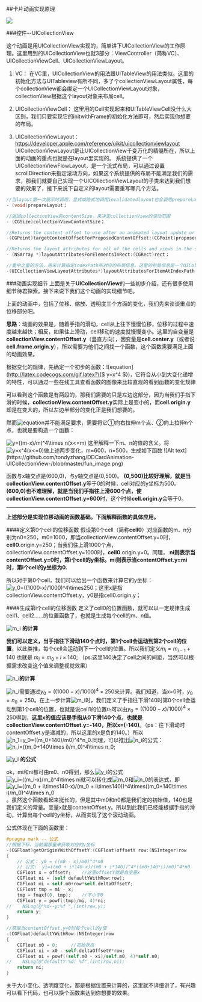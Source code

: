   
##卡片动画实现原理

 ![](https://github.com/tondyzhang/DDCardAnimation-UICollectionView-/raw/master/cardAnimation1.gif)

###控件--UICollectionView
	
  这个动画是用UICollectionView实现的，简单讲下UICollectionView的工作原理。这里用到的UICollectionView也就3部分：ViewController（简称VC）、UICollectionViewCell、UICollectionViewLayout。
 
1. VC：
在VC里，UICollectionView的用法跟UITableView的用法类似。这里的初始化方法与UITableview有所不同，多了个collectionViewLayout属性，每个collectionView都会绑定一个UICollectionViewLayout对象，collectionView根据这个layout对象来布局cell。

2. UICollectionViewCell：
这里用的Cell实现起来和UITableViewCell没什么大区别，我们只要实现它的initwithFrame的初始化方法即可，然后实现你想要的布局。

3. UICollectionViewLayout：
https://developer.apple.com/reference/uikit/uicollectionviewlayout
UICollectionViewLayout是让UICollectionView千变万化的精髓所在，所以上面的动画的重点也就是在layout里实现的。
系统提供了一个UICollectionViewFlowLayout，是一个流式布局，可以通过设置scrollDirection来指定滚动方向，如果这个系统提供的布局不能满足我们的需求，那我们就要自己实现一个UICOllectionViewLayout的子类来达到我们想要的效果了，接下来说下自定义的layout需要重写哪几个方法。
```objectivec
//当layout第一次展示时调用，显式或隐式地调用invalidatedlayout也会调用prepareLayout，During each layout update, the collection view calls this method first to give your layout object a chance to prepare for the upcoming layout operation
- (void)prepareLayout；

//返回collectionView的contentSize，来决定collectionView的滚动范围
- (CGSize)collectionViewContentSize；

//Returns the content offset to use after an animated layout update or change。如果你的动画有两个layout的切换，那么这个方法至关重要，用它来返回一个目标contentOffset，能保证动画的正常表现。
-(CGPoint)targetContentOffsetForProposedContentOffset:(CGPoint)proposedContentOffset；

//Returns the layout attributes for all of the cells and views in the specified rectangle.
- (NSArray *)layoutAttributesForElementsInRect:(CGRect)rect；

//重中之重的方法，用来计算指定indexPath所对应的布局信息。这里的布局信息是一个UICollectionViewLayoutAttributes对象，我们可以通过frame、center、transform3D、transform来控制cell的表现状态。最后将这个attributes对象返回给上层使用。
-(UICollectionViewLayoutAttributes*)layoutAttributesForItemAtIndexPath:(NSIndexPath *)indexPath；

```

###动画实现细节
上面是关于**UICollectionView**的一些初步介绍，还有很多使用细节待君探索。接下来说下我们这个动画的实现细节吧。

上面的动画中，包括了位移、缩放、透明度三个方面的变化，我们先来谈谈重点的位移部分吧。

**思路**：动画的效果是，随着手指的滑动，cell从上往下慢慢位移，位移的过程中速度越来越快；相反，如果往上滑动，cell移动的速度就慢慢变小。这里的自变量是**collectionView.contentOffset.y**（竖直方向），因变量是**cell.center.y**（或者说**cell.frame.origin.y**），所以需要为他们之间找一个函数，这个函数需要满足上面的动画效果。

根据变化的规律，先确定一个初步的函数：![equation](http://latex.codecogs.com/gif.latex?\{$ y=x^4 $})，它符合从小到大变化递增的特性，可以通过一些在线工具查看函数的图像来比较直观的看到函数的变化规律

可以看到这个函数是有两段的，那我们需要的只是左边这部分，因为当我们手指下滑的时候，**collectionView.contentOffset.y**实际上是变小的，而**cell.origin.y**却是在变大的，所以左边半部分的变化正是我们想要的。

然而![equation](http://latex.codecogs.com/gif.latex?\{$y=x^4(x<=0)$})并不能满足要求，需要将它①向右拉伸m个点、②向上拉伸n个点，也就是要构造一个函数：

<img src="https://latex.codecogs.com/gif.latex?y=((m-x)/m)^4\times&space;n(x<=m)" title="y=((m-x)/m)^4\times n(x<=m)" />
这里解释一下m、n的值的含义。将<img src="https://latex.codecogs.com/gif.latex?y=x^4(x<=0)" title="y=x^4(x<=0)" />做上述两步变化，m=600，n=500，生成如下函数
![Alt text](https://github.com/tondyzhang/DDCardAnimation-UICollectionView-/blob/master/fun_image.png)

函数与x轴交点是(600,0)，与y轴交点是(0,500)。
**(0,500)**比较好理解，就是当**collectionView.contentOffset.y**等于0的时候，cell对应的y坐标为500。
**(600,0)**也不难理解，就是当我们手指往上滑600个点，使**collectionView.contentOffset.y=600**时，这个时候**cell.origin.y**会等于0。

---
**上述部分是实现位移动画的函数基础。下面解释函数的具体应用。**

####定义第0个cell的位移函数
假设第0个cell（简称**cell0**）对应函数的m、n分别为n0=250，m0=1000，即当collectionView.contentOffset.y=0时，**cell0**.origin.y=250；当我们往上滑1000个点，collectionView.contentOffset.y=1000时，**cell0**.origin.y=0。同理，
**ni则表示当contentOffset.y=0时，第i个cell的y坐标。mi则表示当contentOffset.y=mi时，第i个cell的y坐标为0.**

所以对于第0个cell，我们可以给出一个函数来计算它的y坐标：<img src="https://latex.codecogs.com/gif.latex?y_0=((1000-x)/1000)^4\times250" title="y_0=((1000-x)/1000)^4\times250" />；这里x是指collectionView.contentOffset.y，y0是指cell0.origin.y；

####生成第i个cell的位移函数
定义了cell0的位置函数，就可以以一定规律生成cell1、cell2……的位置函数了，也就是生成每个cell的m、n值。

<img src="https://latex.codecogs.com/gif.latex?m_i" title="m_i" /> **的计算**

**我们可以定义，当手指往下滑动140个点时，第1个cell会运动到第2个cell的位置**，以此类推，每个cell会运动到下一个cell的位置。所以我们定义$m_i=m_{i-1}+140$ 也就是 $m_i=m_0 + i\times140$; （ps:这里140决定了cell之间的间距，当然可以根据需求改变这个值来调整视觉效果）

<img src="https://latex.codecogs.com/gif.latex?n_i" title="n_i" />**的计算**

<img src="https://latex.codecogs.com/gif.latex?n_i" title="n_i" />需要通过$y_0=((1000-x)/1000)^4\times250$来计算。我们知道，当x=0时，$y_0=n_0=250$。在上一步计算<img src="https://latex.codecogs.com/gif.latex?m_i" title="m_i" />时，我们定义了手指往下滑140时第0个cell会运动到第1个cell的位置，也就是说cell1的位置$n_1$可以由$y_0=((1000-x)/1000)^4\times250$得到，**这里x的值应该是手指从0下滑140个点，也就是collectionView.contentOffset.y=-140，所以x=(-140)**。（ps：往下滑动时contentOffset.y是递减的，所以这里的x是负的140。）所以<img src="https://latex.codecogs.com/gif.latex?n_1=y_0=((m_0&plus;140)/m0)^4*n_0" title="n_1=y_0=((m_0+140)/m0)^4*n_0" />.同理，可以推出<img src="https://latex.codecogs.com/gif.latex?n_i" title="n_i" />的公式：<img src="https://latex.codecogs.com/gif.latex?n_i=((m_0&plus;140\times&space;i)/m_0)^4\times&space;n_0" title="n_i=((m_0+140\times i)/m_0)^4\times n_0" />;

<img src="https://latex.codecogs.com/gif.latex?y_i" title="y_i" /> **的公式**

ok，mi和ni都可由m0、n0得到，那么<img src="https://latex.codecogs.com/gif.latex?y_i" title="y_i" />的公式<img src="https://latex.codecogs.com/gif.latex?y_i=((m_i-x)/m_i)^4\times&space;ni" title="y_i=((m_i-x)/m_i)^4\times ni" />就可以转化成<img src="https://latex.codecogs.com/gif.latex?m_0" title="m_0" />和<img src="https://latex.codecogs.com/gif.latex?n_0" title="n_0" />的表达式，即<img src="https://latex.codecogs.com/gif.latex?y_i=((m_0&space;&plus;&space;i\times140-x)/(m_0&space;&plus;&space;i\times140))^4\times((m_0&plus;140\times&space;i)/m_0)^4\times&space;n_0" title="y_i=((m_0 + i\times140-x)/(m_0 + i\times140))^4\times((m_0+140\times i)/m_0)^4\times n_0" />。虽然这个函数看起来挺长的，但是其中m0和n0都是我们定的初始值，140也是我们定义的常量。变量x就是contentOffset.y。所以到此我们已经能根据手指的滑动，计算出每个cell的y坐标，从而实现了这个滚动动画。

公式体现在下面的函数里：
```objectivec
#pragma mark -- 公式
//根据下标、当前偏移量来获取对应的y坐标
-(CGFloat)getOriginYWithOffsetY:(CGFloat)offsetY row:(NSInteger)row
{
    // 公式： y0 = ((m0 - x)/m0)^4*n0
    // 公式:  yi=((m0 + i*140-x)/(m0 + i*140))^4*((m0+140*i)/m0)^4*n0
    CGFloat x = offsetY;    //这里offsetY就是自变量x
    CGFloat ni = [self defaultYWithRow:row];
    CGFloat mi = self.m0+row*self.deltaOffsetY;
    CGFloat tmp = mi - x;
    tmp = fmaxf(0, tmp);    //不小于0
    CGFloat y = powf((tmp)/mi, 4)*ni;
//    NSLog(@"%d--y:%f ",(int)row,y);
    return y;
}

//获取当contentOffset.y=0时每个cell的y值
-(CGFloat)defaultYWithRow:(NSInteger)row
{
    CGFloat x0 = 0;     //初始状态
    CGFloat xi = x0 - self.deltaOffsetY*row;
    CGFloat ni = powf((self.m0 - xi)/self.m0, 4)*self.n0;
//    NSLog(@"defaultY-%d: %f",(int)row,ni);
    return ni;
}
```

关于大小变化、透明度变化，都是根据位置来计算的，这里就不详细讲了，有兴趣可以看下代码，也可以换个函数来达到你想要的效果。
